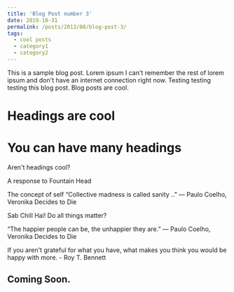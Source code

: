 ```yaml
---
title: 'Blog Post number 3'
date: 2019-10-31
permalink: /posts/2013/08/blog-post-3/
tags:
  - cool posts
  - category1
  - category2
---
```


This is a sample blog post. Lorem ipsum I can't remember the rest of lorem ipsum and don't have an internet connection right now. Testing testing testing this blog post. Blog posts are cool.

Headings are cool
======

You can have many headings
======

Aren't headings cool?

A response to Fountain Head

The concept of self
“Collective madness is called sanity ..”
― Paulo Coelho, Veronika Decides to Die

Sab Chill Hai!
Do all things matter?

“The happier people can be, the unhappier they are.”
― Paulo Coelho, Veronika Decides to Die

If you aren't grateful for what you have, what makes you think you would be happy with more. - Roy T. Bennett

Coming Soon.
------
